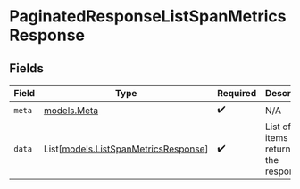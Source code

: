 # PaginatedResponseListSpanMetricsResponse


## Fields

| Field                                                                        | Type                                                                         | Required                                                                     | Description                                                                  |
| ---------------------------------------------------------------------------- | ---------------------------------------------------------------------------- | ---------------------------------------------------------------------------- | ---------------------------------------------------------------------------- |
| `meta`                                                                       | [models.Meta](../models/meta.md)                                             | :heavy_check_mark:                                                           | N/A                                                                          |
| `data`                                                                       | List[[models.ListSpanMetricsResponse](../models/listspanmetricsresponse.md)] | :heavy_check_mark:                                                           | List of items returned in the response                                       |